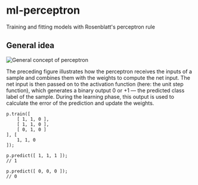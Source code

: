 # ml-perceptron
Training and fitting models with Rosenblatt's perceptron rule


## General idea
![General concept of perceptron](http://cdn.vicigo.com/img/2/640x640/5Onc7uScOXuWNYH9pidNQhucwUicRwRr5SlzHhPK64qKEBy0LF.jpg)

The preceding figure illustrates how the perceptron receives the inputs of a sample and combines them with the weights to compute the net input. The net input is then passed on to the activation function (here: the unit step function), which generates a binary output 0 or +1 — the predicted class label of the sample. During the learning phase, this output is used to calculate the error of the prediction and update the weights.

```
p.train([
    [ 1, 1, 0 ],
    [ 1, 1, 0 ],
    [ 0, 1, 0 ]
], [
    1, 1, 0
]);

p.predict([ 1, 1, 1 ]);
// 1

p.predict([ 0, 0, 0 ]);
// 0
```